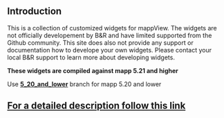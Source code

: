 ## Introduction
This is a collection of customized widgets for mappView. The widgets are not officially developement by B&R and have limited supported from the Github community. This site does also not provide any support or documentation how to develope your own widgets. Please contact your local B&R support to learn more about developing widgets.

**These widgets are compiled against mapp 5.21 and higher**

Use [**5_20_and_lower**](https://github.com/br-automation-com/mappView-CustomWidgets/tree/5_20_and_lower) branch for mapp 5.20 and lower

## [**For a detailed description follow this link**](https://potential-bassoon-16b995bc.pages.github.io/)



